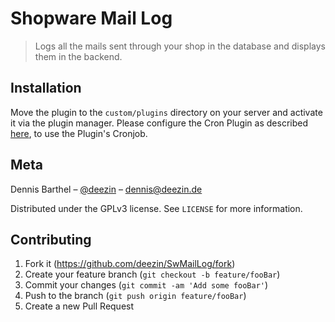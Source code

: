 # Shopware Mail Log
> Logs all the mails sent through your shop in the database and displays them in the backend. 

## Installation

Move the plugin to the `custom/plugins` directory on your server and activate it via the plugin manager.
Please configure the Cron Plugin as described [here](https://docs.shopware.com/en/shopware-5-en/settings/system-cronjobs), to use the Plugin's Cronjob.

## Meta

Dennis Barthel – [@deezin](https://twitter.com/deezin) – dennis@deezin.de

Distributed under the GPLv3 license. See ``LICENSE`` for more information.

## Contributing

1. Fork it (<https://github.com/deezin/SwMailLog/fork>)
2. Create your feature branch (`git checkout -b feature/fooBar`)
3. Commit your changes (`git commit -am 'Add some fooBar'`)
4. Push to the branch (`git push origin feature/fooBar`)
5. Create a new Pull Request
